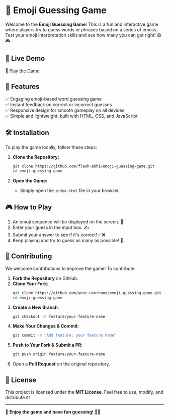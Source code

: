 # 🎉 Emoji Guessing Game

Welcome to the **Emoji Guessing Game**! This is a fun and interactive game where players try to guess words or phrases based on a series of emojis. Test your emoji interpretation skills and see how many you can get right! 😃🎮

## 🚀 Live Demo

🔗 [Play the Game](https://flash-abhi.github.io/emoji-guessing-game/)

## 📌 Features

✅ Engaging emoji-based word guessing game  
✅ Instant feedback on correct or incorrect guesses  
✅ Responsive design for smooth gameplay on all devices  
✅ Simple and lightweight, built with HTML, CSS, and JavaScript  

## 🛠 Installation

To play the game locally, follow these steps:

1. **Clone the Repository:**
   ```bash
   git clone https://github.com/flash-abhi/emoji-guessing-game.git
   cd emoji-guessing-game
   ```

2. **Open the Game:**
   - Simply open the `index.html` file in your browser.

## 🎮 How to Play

1. An emoji sequence will be displayed on the screen. 🤔
2. Enter your guess in the input box. ✍️
3. Submit your answer to see if it's correct! ✅❌
4. Keep playing and try to guess as many as possible! 🎯

## 🤝 Contributing

We welcome contributions to improve the game! To contribute:

1. **Fork the Repository** on GitHub.
2. **Clone Your Fork**:
   ```bash
   git clone https://github.com/your-username/emoji-guessing-game.git
   cd emoji-guessing-game
   ```
3. **Create a New Branch**:
   ```bash
   git checkout -b feature/your-feature-name
   ```
4. **Make Your Changes & Commit**:
   ```bash
   git commit -m "Add feature: your feature name"
   ```
5. **Push to Your Fork & Submit a PR**:
   ```bash
   git push origin feature/your-feature-name
   ```
6. Open a **Pull Request** on the original repository.

## 📜 License

This project is licensed under the **MIT License**. Feel free to use, modify, and distribute it!

---

🎯 **Enjoy the game and have fun guessing!** 🥳🎊

